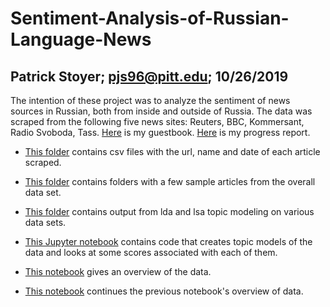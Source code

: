 # Sentiment-Analysis-of-Russian-Language-News
## Patrick Stoyer; pjs96@pitt.edu; 10/26/2019
The intention of these project was to analyze the sentiment of news sources in Russian, both from inside and outside of Russia. The data was scraped from the following five news sites: Reuters, BBC, Kommersant, Radio Svoboda, Tass.
[Here](https://github.com/Data-Science-for-Linguists-2019/Class-Plaza/blob/master/guestbooks/guestbook_patrick.md) is my guestbook. [Here](https://github.com/Data-Science-for-Linguists-2019/Sentiment-Analysis-of-Russian-Language-News/blob/master/progress_report.md) is my progress report.
- [This folder](https://github.com/Data-Science-for-Linguists-2019/Sentiment-Analysis-of-Russian-Language-News/tree/master/data/info) contains csv files with the url, name and date of each article scraped. 

- [This folder](https://github.com/Data-Science-for-Linguists-2019/Sentiment-Analysis-of-Russian-Language-News/tree/master/data/data_sample) contains folders with a few sample articles from the overall data set.

- [This folder](https://github.com/Data-Science-for-Linguists-2019/Sentiment-Analysis-of-Russian-Language-News/tree/master/gensim/outputs) contains output from lda and lsa topic modeling on various data sets.

- [This Jupyter notebook](https://github.com/Data-Science-for-Linguists-2019/Sentiment-Analysis-of-Russian-Language-News/blob/master/Topic_Modeling.ipynb) contains code that creates topic models of the data and looks at some scores associated with each of them.

- [This notebook](https://github.com/Data-Science-for-Linguists-2019/Sentiment-Analysis-of-Russian-Language-News/blob/master/data_overview.ipynb) gives an overview of the data.

- [This notebook](https://github.com/Data-Science-for-Linguists-2019/Sentiment-Analysis-of-Russian-Language-News/blob/master/overview_2.ipynb) continues the previous notebook's overview of data.
